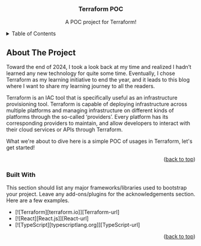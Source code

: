 <div align="center">

<h3 align="center">Terraform POC</h3>

  <p align="center">
    A POC project for Terraform!
  </p>
</div>

<!-- TABLE OF CONTENTS -->
<details>
  <summary>Table of Contents</summary>
  <ol>
    <li>
      <a href="#about-the-project">About The Project</a>
      <ul>
        <li><a href="#built-with">Built With</a></li>
      </ul>
    </li>
    <li>
      <a href="#getting-started">Getting Started</a>
      <ul>
        <li><a href="#prerequisites">Prerequisites</a></li>
        <li><a href="#installation">Installation</a></li>
      </ul>
    </li>
    <li><a href="#usage">Usage</a></li>
  </ol>
</details>

<!-- ABOUT THE PROJECT -->
## About The Project

Toward the end of 2024, I took a look back at my time and realized I hadn’t learned any new technology for quite some time. Eventually, I chose Terraform as my learning initiative to end the year, and it leads to this blog where I want to share my learning journey to all the readers.

Terraform is an IAC tool that is specifically useful as an infrastructure provisioning tool. Terraform is capable of deploying infrastructure across multiple platforms and managing infrastructure on different kinds of platforms through the so-called ‘providers’. Every platform has its corresponding providers to maintain, and allow developers to interact with their cloud services or APIs through Terraform.

What we're about to dive here is a simple POC of usages in Terraform, let's get started!

<p align="right">(<a href="#readme-top">back to top</a>)</p>

### Built With

This section should list any major frameworks/libraries used to bootstrap your project. Leave any add-ons/plugins for the acknowledgements section. Here are a few examples.

* [![Terraform][terraform.io]][Terraform-url]
* [![React][React.js]][React-url]
* [![TypeScript][typescriptlang.org]][TypeScript-url]

<p align="right">(<a href="#readme-top">back to top</a>)</p>




